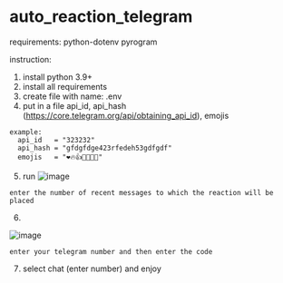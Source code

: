 # auto_reaction_telegram
requirements: python-dotenv pyrogram

instruction:
  1. install python 3.9+
  2. install all requirements
  3. create file with name: .env
  4. put in a file api_id, api_hash (https://core.telegram.org/api/obtaining_api_id), emojis
    
    example:
      api_id   = "323232"
      api_hash = "gfdgfdge423rfedeh53gdfgdf"
      emojis   = "❤️🔥👍🤮💩🤬😱"
  5. run ![image](https://user-images.githubusercontent.com/45666540/168626418-f31101c4-0a85-4ab1-909c-eed0eb9d0827.png) 
   
    enter the number of recent messages to which the reaction will be placed
    
  6.
  ![image](https://user-images.githubusercontent.com/45666540/168627673-ba6430b6-44d9-4345-9aea-6ca96df3588d.png)
    
    enter your telegram number and then enter the code
  7. select chat (enter number) and enjoy
